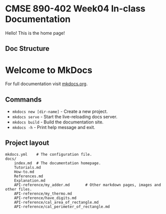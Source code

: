 # CMSE 890-402 Week04 In-class Documentation

Hello! This is the home page!

## Doc Structure



# Welcome to MkDocs

For full documentation visit [mkdocs.org](https://www.mkdocs.org).

## Commands

* `mkdocs new [dir-name]` - Create a new project.
* `mkdocs serve` - Start the live-reloading docs server.
* `mkdocs build` - Build the documentation site.
* `mkdocs -h` - Print help message and exit.

## Project layout

    mkdocs.yml    # The configuration file.
    docs/
        index.md  # The documentation homepage.
        Tutorials.md
        How-to.md
        References.md
        Explanation.md
        API-reference/my_adder.md       # Other markdown pages, images and other files.
        API-reference/my_thermo.md
        API-reference/have_digits.md
        API-reference/cal_area_of_rectangle.md
        API-reference/cal_perimeter_of_rectangle.md

